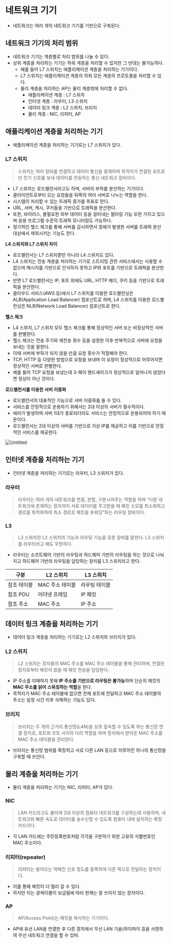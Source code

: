 # 네트워크 기기
- 네트워크는 여러 개의 네트워크 기기를 기반으로 구축된다.

## 네트워크 기기의 처리 범위

- 네트워크 기기는 계층별로 처리 범위를 나눌 수 있다.
- 상위 계층을 처리하는 기기는 하위 계층을 처리할 수 있지만 그 반대는 불가능하다.
    - 예를 들어 L7 스위치는 애플리케이션 계층을 처리하는 기기이다.
    - L7 스위치는 애플리케이션 계층의 하위 모든 계층의 프로토콜을 처리할 수 있다.
    - 물리 계층을 처리하는 AP는 물리 계층밖에 처리할 수 없다.
        - 애플리케이션 계층 : L7 스위치
        - 인터넷 계층 : 라우터, L3 스위치
        - 데이터 링크 계층 : L2 스위치, 브리지
        - 물리 계층 : NIC, 리피터, AP

## 애플리케이션 계층을 처리하는 기기

- 애플리케이션 계층을 처리하는 기기로는 L7 스위치가 있다.

### L7 스위치

> 스위치는 여러 장비를 연결하고 데이터 통신을 중재하며 목적지가 연결된 포트로만 전기 신호를 보내 데이터를 전송하는 통신 네트워크 장비이다.
>
- L7 스위치는 로드밸런서라고도 하며, 서버의 부하를 분산하는 기기이다.
- 클라이언트로부터 오는 요청들을 뒤쪽의 여러 서버로 나누는 역할을 한다.
- 시스템이 처리할 수 있는 트래픽 증가를 목표로 한다.
- URL, 서버, 캐시, 쿠키들을 기반으로 트래픽을 분산한다.
- 또한, 바이러스, 불필요한 외부 데이터 등을 걸러내는 필터링 기능 또한 가지고 있으며 응용 프로그램 수준의 트래픽 모니터링도 가능하다.
- 정기적인 헬스 체크를 통해 서버를 감시하면서 장애가 발생한 서버를 트래픽 분산 대상에서 제외시키는 기능도 한다.

**L4 스위치와 L7 스위치 차이**

- 로드밸런서는 L7 스위치뿐만 아니라 L4 스위치도 있다.
- L4 스위치는 전송 계층을 처리하는 기기로 스트리밍 관련 서비스에서는 사용할 수 없으며 메시지를 기반으로 인식하지 못하고 IP와 포트를 기반으로 트래픽을 분산한다.
- 반면 L7 로드밸런서는 IP, 포트 외에도 URL, HTTP 헤더, 쿠키 등을 기반으로 트래픽을 분산한다.
- 클라우드 서비스(AWS 등)에서 L7 스위치를 이용한 로드밸런싱은 ALB(Application Load Balancer) 컴포넌트로 하며, L4 스위치를 이용한 로드밸런싱은 NLB(Network Load Balancer) 컴포넌트로 한다.

**헬스 체크**

- L4 스위치, L7 스위치 모두 헬스 체크를 통해 정상적인 서버 또는 비정상적인 서버를 판별한다.
- 헬스 체크는 전송 주기와 재전송 횟수 등을 설정한 이후 반복적으로 서버에 요청을 보내는 것을 말한다.
- 이때 서버에 부하가 되지 않을 만큼 요청 횟수가 적절해야 한다.
- TCP, HTTP 등 다양한 방법으로 요청을 보내며 이 요청이 정상적으로 어루어지면 정상적인 서버로 판별한다.
- 예를 들어 TCP 요청을 보냈는데 3-웨이 핸드셰이크가 정상적으로 일어나지 않았다면 정상이 아닌 것이다.

**로드밸런서를 이용한 서버 이중화**

- 로드밸런서의 대표적인 기능으로 서버 이중화를 들 수 있다.
- 서비스를 안정적으로 운용하기 위해서는 2대 이상의 서버가 필수적이다.
- 에러가 발생하여 서버 1대가 종료되더라도 서비스는 안정적으로 운용되어야 하기 때문이다.
- 로드밸런서는 2대 이상의 서버를 기반으로 가상 IP를 제공하고 이를 기반으로 안정적인 서비스를 제공한다.

![Untitled](https://user-images.githubusercontent.com/108569685/224927066-1b22c6b3-6b29-4219-90d4-98055e8f50e4.png)

## 인터넷 계층을 처리하는 기기

- 인터넷 계층을 처리하는 기기로는 라우터, L3 스위치가 있다.

### 라우터

> 라우터는 여러 개의 네트워크를 연결, 분할, 구분시켜주는 역할을 하며 “다른 네트워크에 존재하는 장치까지 서로 데이터를 주고받을 때 패킷 소모를 최소화하고 경로를 최적화하여 최소 경로로 패킷을 포워딩”하는 라우팅 장비이다.
>

### L3

> L3 스위치란 L2 스위치의 기능과 라우팅 기능을 갖춘 장비를 말한다. L3 스위치를 라우터라고 해도 무방하다.
>
- 라우터는 소프트웨어 기반의 라우팅과 하드웨어 기반의 라우팅을 하는 것으로 나눠지고 하드웨어 기반의 라우팅을 담당하는 장치를 L3 스위치라고 한다.

| 구분 | L2 스위치 | L3 스위치 |
| --- | --- | --- |
| 참조 테이블 | MAC 주소 테이블 | 라우팅 테이블 |
| 참조 PDU | 이더넷 프레임 | IP 패킷 |
| 참조 주소 | MAC 주소 | IP 주소 |

## 데이터 링크 계층을 처리하는 기기

- 데이터 링크 계층을 처리하는 기기로는 L2 스위치와 브리지가 있다.

### L2 스위치

> L2 스위치는 장치들의 MAC 주소를 MAC 주소 테이블을 통해 관리하며, 연결된 장치로부터 패킷이 왔을 때 패킷 전송을 담당한다.
>
- IP 주소를 이해하지 못해 **IP 주소를 기반으로 라우팅은 불가능**하며 단순히 패킷의 **MAC 주소를 읽어 스위칭하는 역할**을 한다.
- 목적지가 MAC 주소 테이블에 없으면 전체 포트에 전달하고 MAC 주소 테이블의 주소는 일정 시간 이후 삭제하는 기능도 있다.

### 브리지

> 브리지는 두 개의 근거리 통신망(LAN)을 상호 접속할 수 있도록 하는 통신망 연결 장치로, 포트와 프토 사이의 다리 역할을 하며 장치에서 받아온 MAC 주소를 MAC 주소 테이블을 관리한다.
>
- 브리지는 통신망 범위를 확장하고 서로 다른 LAN 등으로 이루어진 하나의 통신망을 구축할 때 쓰인다.

## 물리 계층을 처리하는 기기

- 물리 계층을 처리하는 기기는 NIC, 리피터, AP가 있다.

### NIC

> LAN 카드라고도 불리며 2대 이상의 컴퓨터 네트워크를 구성하는데 사용하며, 네트워크와 빠른 속도로 데이터를 송수신할 수 있도록 컴퓨터 내에 설치하는 확장 카드이다.
>
- 각 LAN 카드에는 주민등록번호처럼 각각을 구분하기 위한 고유의 식별번호인 MAC 주소이다.

### 리피터(repeater)

> 리피터는 들어오는 약해진 신호 정도를 증폭하여 다른 쪽으로 전달하는 장치이다.
>
- 이를 통해 패킷이 더 멀리 갈 수 있다.
- 하지만 이는 광케이블이 보급됨에 따라 현재는 잘 쓰이지 않는 장치이다.

### AP

> AP(Access Point)는 패킷을 복사하는 기기이다.
>
- AP에 유선 LAN을 연결한 후 다른 장치에서 무선 LAN 기술(와이파이 등을 사영하여 무선 네트워크 연결을 할 수 있따.